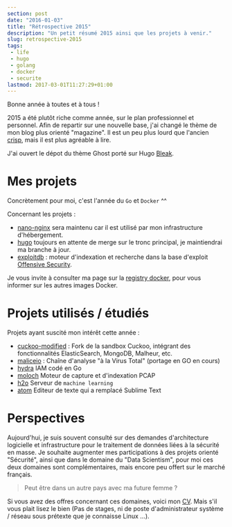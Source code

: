 ```yaml
---
section: post
date: "2016-01-03"
title: "Rétrospective 2015"
description: "Un petit résumé 2015 ainsi que les projets à venir."
slug: retrospective-2015
tags:
 - life
 - hugo
 - golang
 - docker
 - securite
lastmod: 2017-03-01T11:27:29+01:00
---
```


Bonne année à toutes et à tous !

2015 a été plutôt riche comme année, sur le plan professionnel et personnel.
Afin de repartir sur une nouvelle base, j'ai changé le thème de mon blog plus
orienté "magazine". Il est un peu plus lourd que l'ancien [crisp](https://github.com/zenithar/hugo-theme-crisp),
mais il est plus agréable à lire.

J'ai ouvert le dépot du thème Ghost porté sur Hugo [Bleak](https://github.com/zenithar/hugo-theme-bleak).

# Mes projets

Concrètement pour moi, c'est l'année du `Go` et `Docker` ^^

Concernant les projets :

  * [nano-nginx](https://hub.docker.com/r/zenithar/nano-nginx/) sera maintenu
  car il est utilisé par mon infrastructure d'hébergement.
  * [hugo](https://github.com/Zenithar/hugo) toujours en attente de merge sur le tronc principal, je maintiendrai
  ma branche à jour.
  * [exploitdb](https://github.com/Zenithar/exploitdb) : moteur d'indexation et
  recherche dans la base d'exploit [Offensive Security](https://www.offensive-security.com/).

Je vous invite à consulter ma page sur la [registry docker](https://hub.docker.com/u/zenithar/),
pour vous informer sur les autres images Docker.

# Projets utilisés / étudiés

Projets ayant suscité mon intérêt cette année :

  * [cuckoo-modified](https://github.com/spender-sandbox/cuckoo-modified) : Fork de la sandbox Cuckoo,
  intégrant des fonctionnalités ElasticSearch, MongoDB, Malheur, etc.
  * [maliceio](https://github.com/maliceio) : Chaîne d'analyse "à la Virus Total" (portage en GO en cours)
  * [hydra](https://github.com/ory-am/hydra) IAM codé en Go
  * [moloch](https://github.com/aol/moloch) Moteur de capture et d'indexation PCAP
  * [h2o](http://h2o.ai/) Serveur de `machine learning`
  * [atom](https://atom.io/) Editeur de texte qui a remplacé Sublime Text

# Perspectives

Aujourd'hui, je suis souvent consulté sur des demandes d'architecture logicielle
et infrastructure pour le traitement de données liées à la sécurité en masse.
Je souhaite augmenter mes participations à des projets orienté "Sécurité", ainsi
que dans le domaine du "Data Scientism", pour moi ces deux domaines sont
complémentaires, mais encore peu offert sur le marché français.

>  Peut être dans un autre pays avec ma future femme ?

Si vous avez des offres concernant ces domaines, voici mon [CV](http://zenithar.org).
Mais s'il vous plait lisez le bien (Pas de stages, ni de poste d'administrateur
système / réseau sous prétexte que je connaisse Linux ...).
